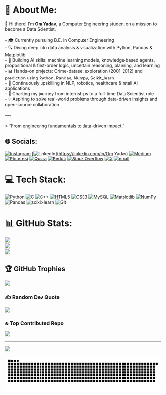 # 💫 About Me:
👋 Hi there! I’m **Om Yadav**, a Computer Engineering student on a mission to become a Data Scientist.<br><br>- 🎓 Currently pursuing B.E. in Computer Engineering  <br>- 🔍 Diving deep into data analysis & visualization with Python, Pandas & Matplotlib  <br>- 🤖 Building AI skills: machine learning models, knowledge-based agents, propositional & first-order logic, uncertain reasoning, planning, and learning  <br>- 📊 Hands-on projects: Crime-dataset exploration (2001–2012) and prediction using Python, Pandas, Numpy, Scikit_learn   <br>- 🌱 Continuously upskilling in NLP, robotics, healthcare & retail AI applications  <br>- 🚀 Charting my journey from internships to a full-time Data Scientist role  <br>- 💡 Aspiring to solve real-world problems through data-driven insights and open-source collaboration  <br><br>---<br><br>> “From engineering fundamentals to data-driven impact.”  


## 🌐 Socials:
[![Instagram](https://img.shields.io/badge/Instagram-%23E4405F.svg?logo=Instagram&logoColor=white)](https://instagram.com/om.yadav.15) [![LinkedIn](https://img.shields.io/badge/LinkedIn-%230077B5.svg?logo=linkedin&logoColor=white)](https://linkedin.com/in/Om Yadav) [![Medium](https://img.shields.io/badge/Medium-12100E?logo=medium&logoColor=white)](https://medium.com/@psychic-codes) [![Pinterest](https://img.shields.io/badge/Pinterest-%23E60023.svg?logo=Pinterest&logoColor=white)](https://pinterest.com/Psychic_codes) [![Quora](https://img.shields.io/badge/Quora-%23B92B27.svg?logo=Quora&logoColor=white)](https://quora.com/profile/Psychic-codes) [![Reddit](https://img.shields.io/badge/Reddit-%23FF4500.svg?logo=Reddit&logoColor=white)](https://reddit.com/user/LostMindzzz) [![Stack Overflow](https://img.shields.io/badge/-Stackoverflow-FE7A16?logo=stack-overflow&logoColor=white)](https://stackoverflow.com/users/1739776) [![X](https://img.shields.io/badge/X-black.svg?logo=X&logoColor=white)](https://x.com/_lost_engineer) [![email](https://img.shields.io/badge/Email-D14836?logo=gmail&logoColor=white)](mailto:omyadav38658@gmail.com) 

# 💻 Tech Stack:
![Python](https://img.shields.io/badge/python-3670A0?style=for-the-badge&logo=python&logoColor=ffdd54) ![C](https://img.shields.io/badge/c-%2300599C.svg?style=for-the-badge&logo=c&logoColor=white) ![C++](https://img.shields.io/badge/c++-%2300599C.svg?style=for-the-badge&logo=c%2B%2B&logoColor=white) ![HTML5](https://img.shields.io/badge/html5-%23E34F26.svg?style=for-the-badge&logo=html5&logoColor=white) ![CSS3](https://img.shields.io/badge/css3-%231572B6.svg?style=for-the-badge&logo=css3&logoColor=white) ![MySQL](https://img.shields.io/badge/mysql-4479A1.svg?style=for-the-badge&logo=mysql&logoColor=white) ![Matplotlib](https://img.shields.io/badge/Matplotlib-%23ffffff.svg?style=for-the-badge&logo=Matplotlib&logoColor=black) ![NumPy](https://img.shields.io/badge/numpy-%23013243.svg?style=for-the-badge&logo=numpy&logoColor=white) ![Pandas](https://img.shields.io/badge/pandas-%23150458.svg?style=for-the-badge&logo=pandas&logoColor=white) ![scikit-learn](https://img.shields.io/badge/scikit--learn-%23F7931E.svg?style=for-the-badge&logo=scikit-learn&logoColor=white) ![Git](https://img.shields.io/badge/git-%23F05033.svg?style=for-the-badge&logo=git&logoColor=white)
# 📊 GitHub Stats:
![](https://github-readme-stats.vercel.app/api?username=Psychic-codes&theme=dark&hide_border=false&include_all_commits=false&count_private=false)<br/>
![](https://nirzak-streak-stats.vercel.app/?user=Psychic-codes&theme=dark&hide_border=false)<br/>
![](https://github-readme-stats.vercel.app/api/top-langs/?username=Psychic-codes&theme=dark&hide_border=false&include_all_commits=false&count_private=false&layout=compact)

## 🏆 GitHub Trophies
![](https://github-profile-trophy.vercel.app/?username=Psychic-codes&theme=radical&no-frame=false&no-bg=true&margin-w=4)

### ✍️ Random Dev Quote
![](https://quotes-github-readme.vercel.app/api?type=horizontal&theme=radical)

### 🔝 Top Contributed Repo
![](https://github-contributor-stats.vercel.app/api?username=Psychic-codes&limit=5&theme=dark&combine_all_yearly_contributions=true)

---
[![](https://visitcount.itsvg.in/api?id=Psychic-codes&icon=0&color=0)](https://visitcount.itsvg.in)

<!-- Proudly created with GPRM ( https://gprm.itsvg.in ) -->

<picture>
  <source media="(prefers-color-scheme: dark)" srcset="https://raw.githubusercontent.com/Psychic-codes/Psychic-codes/output/github-snake-dark.svg" />
  <source media="(prefers-color-scheme: light)" srcset="https://raw.githubusercontent.com/Psychic-codes/Psychic-codes/output/github-snake.svg" />
  <img alt="github-snake" src="https://raw.githubusercontent.com/Psychic-codes/Psychic-codes/output/github-snake.svg" />
</picture>
